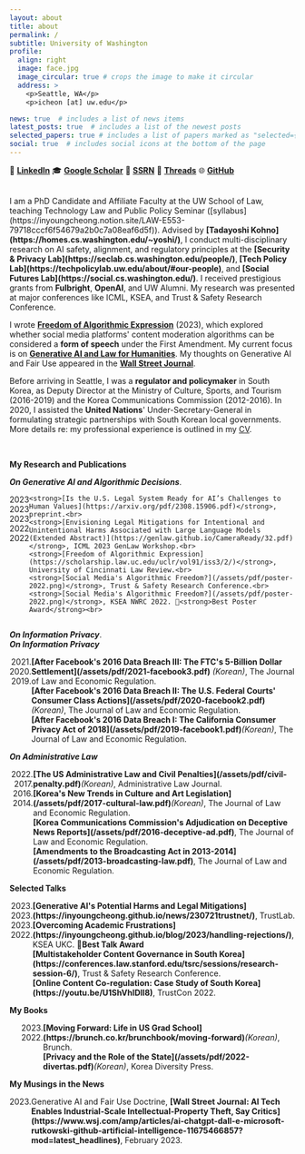 ```yaml
---
layout: about
title: about
permalink: /
subtitle: University of Washington
profile:
  align: right
  image: face.jpg
  image_circular: true # crops the image to make it circular
  address: >
    <p>Seattle, WA</p>
    <p>icheon [at] uw.edu</p>

news: true  # includes a list of news items
latest_posts: true  # includes a list of the newest posts
selected_papers: true # includes a list of papers marked as "selected={true}"
social: true  # includes social icons at the bottom of the page
---
```


🔗 <a href="https://www.linkedin.com/in/inyoungcheong"><strong>LinkedIn</strong></a>   🎓 <a href="https://scholar.google.com/citations?user=xwZI_jcAAAAJ"><strong>Google Scholar</strong></a>   📖 <a href="https://papers.ssrn.com/sol3/cf_dev/AbsByAuth.cfm?per_id=3864423"><strong>SSRN</strong></a>   🧵 <a href="https://www.threads.net/@inyoungcheong"><strong>Threads</strong></a>   🌐 <a href="https://github.com/inyoungcheong"><strong>GitHub</strong></a>

<br>
I am a PhD Candidate and Affiliate Faculty at the UW School of Law, teaching Technology Law and Public Policy Seminar ([syllabus](https://inyoungcheong.notion.site/LAW-E553-79718cccf6f54679a2b0c7a08eaf6d5f)). Advised by <strong>[Tadayoshi Kohno](https://homes.cs.washington.edu/~yoshi/)</strong>, I conduct multi-disciplinary research on AI safety, alignment, and regulatory principles at the <strong>[Security & Privacy Lab](https://seclab.cs.washington.edu/people/)</strong>,<strong> [Tech Policy Lab](https://techpolicylab.uw.edu/about/#our-people)</strong>, and <strong>[Social Futures Lab](https://social.cs.washington.edu/)</strong>. I received prestigious grants from <strong>Fulbright</strong>, <strong>OpenAI</strong>, and UW Alumni. My research was presented at major conferences like ICML, KSEA, and Trust & Safety Research Conference.  

I wrote <strong>[Freedom of Algorithmic Expression](https://scholarship.law.uc.edu/uclr/vol91/iss3/2/)</strong> (2023), which explored whether social media platforms' content moderation algorithms can be considered a <strong>form of speech</strong> under the First Amendment. My current focus is on <strong>[Generative AI and Law for Humanities](https://genlaw.github.io/CameraReady/32.pdf)</strong>. My thoughts on Generative AI and Fair Use appeared in the <strong>[Wall Street Journal](https://www.wsj.com/amp/articles/ai-chatgpt-dall-e-microsoft-rutkowski-github-artificial-intelligence-11675466857?mod=latest_headlines)</strong>.

Before arriving in Seattle, I was a <strong>regulator and policymaker</strong> in South Korea, as Deputy Director at the Ministry of Culture, Sports, and Tourism (2016-2019) and the Korea Communications Commission (2012-2016). In 2020, I assisted the <strong>United Nations</strong>' Under-Secretary-General in formulating strategic partnerships with South Korean local governments. More details re: my professional experience is outlined in my [CV](https://inyoungcheong.github.io/cv/). 

<br>




<p><strong>My Research and Publications</strong></p> 
<i><strong>On Generative AI and Algorithmic Decisions</strong></i>. <br>
<div style="display: flex;">
  <div style="width: 100px; text-align: right;"> <!-- Year Column -->

2023<br> 
2023<br>
2023<br>
2022<br>
2022<br>
</div>

<div>

    <strong>[Is the U.S. Legal System Ready for AI’s Challenges to Human Values](https://arxiv.org/pdf/2308.15906.pdf)</strong>, preprint.<br>
    <strong>[Envisioning Legal Mitigations for Intentional and Unintentional Harms Associated with Large Language Models (Extended Abstract)](https://genlaw.github.io/CameraReady/32.pdf)</strong>, ICML 2023 GenLaw Workshop.<br>
    <strong>[Freedom of Algorithmic Expression](https://scholarship.law.uc.edu/uclr/vol91/iss3/2/)</strong>, University of Cincinnati Law Review.<br>
    <strong>[Social Media's Algorithmic Freedom?](/assets/pdf/poster-2022.png)</strong>, Trust & Safety Research Conference.<br>
    <strong>[Social Media's Algorithmic Freedom?](/assets/pdf/poster-2022.png)</strong>, KSEA NWRC 2022. 🏅<strong>Best Poster Award</strong><br>
  </div>
</div>

<i><strong>On Information Privacy</strong></i>. <br>
<i><strong>On Information Privacy</strong></i>
<div style="display: flex;">
  <div style="width: 100px; text-align: right;"> <!-- Year Column -->
    2021.<br>
    2020.<br>
    2019.<br>
  </div>
  <div> <!-- Main Content Column -->
    <strong>[After Facebook's 2016 Data Breach III: The FTC's 5-Billion Dollar Settlement](/assets/pdf/2021-facebook3.pdf)</strong> <i>(Korean)</i>, The Journal of Law and Economic Regulation.<br>
    <strong>[After Facebook's 2016 Data Breach II: The U.S. Federal Courts' Consumer Class Actions](/assets/pdf/2020-facebook2.pdf)</strong><i>(Korean)</i>, The Journal of Law and Economic Regulation.<br>
    <strong>[After Facebook's 2016 Data Breach I: The California Consumer Privacy Act of 2018](/assets/pdf/2019-facebook1.pdf)</strong><i>(Korean)</i>, The Journal of Law and Economic Regulation.<br>
  </div>
</div>



<i><strong>On Administrative Law</strong></i>
<div style="display: flex;">
  <div style="width: 100px; text-align: right;"> <!-- Year Column -->
    2022.<br>
    2017.<br>
    2016.<br>
    2014.<br>
  </div>
  <div> <!-- Main Content Column -->
    <strong>[The US Administrative Law and Civil Penalties](/assets/pdf/civil-penalty.pdf)</strong><i>(Korean)</i>, Administrative Law Journal.<br>
    <strong>[Korea's New Trends in Culture and Art Legislation](/assets/pdf/2017-cultural-law.pdf)</strong><i>(Korean)</i>, The Journal of Law and Economic Regulation.<br>
    <strong>[Korea Communications Commission's Adjudication on Deceptive News Reports](/assets/pdf/2016-deceptive-ad.pdf)</strong>, The Journal of Law and Economic Regulation.<br>
    <strong>[Amendments to the Broadcasting Act in 2013-2014](/assets/pdf/2013-broadcasting-law.pdf)</strong>, The Journal of Law and Economic Regulation.<br>
  </div>
</div>


<p><strong>Selected Talks</strong></p>
<div style="display: flex;">
  <div style="width: 100px; text-align: right;"> <!-- Year Column -->
    2023.<br>
    2023.<br>
    2023.<br>
    2022.<br>
  </div>
  <div> <!-- Main Content Column -->
    <strong>[Generative AI's Potential Harms and Legal Mitigations](https://inyoungcheong.github.io/news/230721trustnet/)</strong>, TrustLab.<br>
    <strong>[Overcoming Academic Frustrations](https://inyoungcheong.github.io/blog/2023/handling-rejections/)</strong>, KSEA UKC. 🏅<strong>Best Talk Award</strong><br>
    <strong>[Multistakeholder Content Governance in South Korea](https://conferences.law.stanford.edu/tsrc/sessions/research-session-6/)</strong>, Trust & Safety Research Conference.<br>
    <strong>[Online Content Co-regulation: Case Study of South Korea](https://youtu.be/U1ShVhIDlI8)</strong>, TrustCon 2022.<br>
  </div>
</div>



<p><strong>My Books</strong></p>
<div style="display: flex;">
  <div style="width: 100px; text-align: right;"> <!-- Year Column -->
    2023.<br>
    2022.<br>
  </div>
  <div> <!-- Main Content Column -->
    <strong>[Moving Forward: Life in US Grad School](https://brunch.co.kr/brunchbook/moving-forward)</strong><i>(Korean)</i>, Brunch.<br>
    <strong>[Privacy and the Role of the State](/assets/pdf/2022-divertas.pdf)</strong><i>(Korean)</i>, Korea Diversity Press.<br>
  </div>
</div>


<p><strong>My Musings in the News</strong></p>
<div style="display: flex;">
  <div style="width: 100px; text-align: right;"> <!-- Year Column -->
    2023.<br>
  </div>
  <div> <!-- Main Content Column -->
    Generative AI and Fair Use Doctrine, <strong>[Wall Street Journal: AI Tech Enables Industrial-Scale Intellectual-Property Theft, Say Critics](https://www.wsj.com/amp/articles/ai-chatgpt-dall-e-microsoft-rutkowski-github-artificial-intelligence-11675466857?mod=latest_headlines)</strong>, February 2023.<br>
  </div>
</div>
